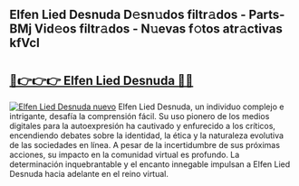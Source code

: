 ## Elfen Lied Desnuda D𝚎sn𝚞dos filtr𝚊dos - Parts-BMj Vid𝚎os filtr𝚊dos - N𝚞evas f𝚘tos atr𝚊ctivas kfVcI

# <h2><a href="http://mb62tn.tromn.icu/?c=Elfen+Lied+Desnuda">🔗👉👉👉 Elfen Lied Desnuda 🔗🔗</a></h2>

[![Elfen Lied Desnuda nuevo](https://i.imgur.com/pEAQMta.gif)](http://mb62tn.tromn.icu/?c=Elfen+Lied+Desnuda)
Elfen Lied Desnuda, un individuo complejo e intrigante, desafía la comprensión fácil. Su uso pionero de los medios digitales para la autoexpresión ha cautivado y enfurecido a los críticos, encendiendo debates sobre la identidad, la ética y la naturaleza evolutiva de las sociedades en línea. A pesar de la incertidumbre de sus próximas acciones, su impacto en la comunidad virtual es profundo. La determinación inquebrantable y el encanto innegable impulsan a Elfen Lied Desnuda hacia adelante en el reino virtual.
